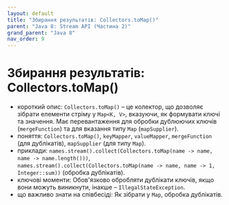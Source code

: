 ```yaml
---
layout: default
title: "Збирання результатів: Collectors.toMap()"
parent: "Java 8: Stream API (Частина 2)"
grand_parent: "Java 8"
nav_order: 9
---
```


# Збирання результатів: Collectors.toMap()

*   короткий опис: `Collectors.toMap()` – це колектор, що дозволяє зібрати елементи стріму у `Map<K, V>`, вказуючи, як формувати ключі та значення. Має перевантаження для обробки дублюючих ключів (`mergeFunction`) та для вказання типу `Map` (`mapSupplier`).
*   поняття: `Collectors.toMap()`, `keyMapper`, `valueMapper`, `mergeFunction` (для дублікатів), `mapSupplier` (для типу `Map`).
*   приклади: `names.stream().collect(Collectors.toMap(name -> name, name -> name.length()))`, `names.stream().collect(Collectors.toMap(name -> name, name -> 1, Integer::sum))` (обробка дублікатів).
*   ключові моменти: Обов'язково обробляти дублікати ключів, якщо вони можуть виникнути, інакше – `IllegalStateException`.
*   що важливо знати на співбесіді: Як зібрати у `Map`, обробка дублікатів.
